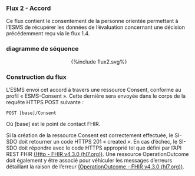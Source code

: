 ### Flux 2 - Accord    

Ce flux contient le consentement de la personne orientée permettant à l’ESMS de récupérer les données de l’évaluation concernant une décision précédemment reçu via le flux 1.4.

### diagramme de séquence 

<div style="text-align:center;"> {%include flux2.svg%} </div>


### Construction du flux

L’ESMS envoi cet accord à travers une ressource Consent, conforme au profil « ESMS-Consent ». Cette dernière sera envoyée dans le corps de la requête HTTPS POST suivante : 

`POST [base]/Consent`

Où [base] est le point de contact FHIR.

Si la création de la ressource Consent est correctement effectuée, le SI-SDO doit retourner un code HTTPS 201 « created ». 
En cas d’échec, le SI-SDO doit répondre avec le code HTTPS approprié tel que défini par l’API REST FHIR [(Http - FHIR v4.3.0 (hl7.org))](https://hl7.org/fhir/http.html). Une ressource OperationOutcome doit également y être associé pour véhiculer les messages d’erreurs détaillant la raison de l’erreur [(OperationOutcome - FHIR v4.3.0 (hl7.org))](https://hl7.org/fhir/operationoutcome.html).


 
